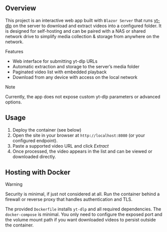 ## Overview

This project is an interactive web app built with `Blazor Server` that runs [yt-dlp](https://github.com/yt-dlp/yt-dlp) on the server to download and extract videos into a configured folder. It is designed for self-hosting and can be paired with a NAS or shared network drive to simplify media collection & storage from anywhere on the network.

Features

- Web interface for submitting yt-dlp URLs
- Automatic extraction and storage to the server’s media folder
- Paginated video list with embedded playback
- Download from any device with access on the local network

> [!NOTE]
> Currently, the app does not expose custom yt-dlp parameters or advanced options.

## Usage

1. Deploy the container (see below)
2. Open the site in your browser at `http://localhost:8080` (or your configured endpoint). 
3. Paste a supported video URL and click *Extract*
4. Once processed, the video appears in the list and can be viewed or downloaded directly.

## Hosting with Docker

> [!WARNING]
> Security is minimal, if just not considered at all. Run the container behind a firewall or reverse proxy that handles authentication and TLS.

The provided `Dockerfile` installs `yt-dlp` and all required dependencies. 
The `docker-compose` is minimal. 
You only need to configure the exposed port and the volume mount path if you want downloaded videos to persist outside the container.